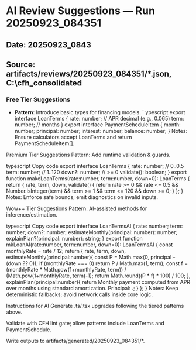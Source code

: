 # AI Review Suggestions — Run 20250923_084351
## Date: 20250923_0843
## Source: artifacts/reviews/20250923_084351/*.json, C:\cfh_consolidated

### Free Tier Suggestions
- **Pattern**: Introduce basic types for financing models.
`	ypescript
export interface LoanTerms {
  rate: number;   // APR decimal (e.g., 0.065)
  term: number;   // months
}
export interface PaymentScheduleItem {
  month: number;
  principal: number;
  interest: number;
  balance: number;
}
Notes: Ensure calculators accept LoanTerms and return PaymentScheduleItem[].

Premium Tier Suggestions
Pattern: Add runtime validation & guards.

typescript
Copy code
export interface LoanTerms {
  rate: number;        // 0..0.5
  term: number;        // 1..120
  down?: number;       // >= 0
  validate(): boolean;
}
export function makeLoanTerms(rate:number, term:number, down=0): LoanTerms {
  return {
    rate, term, down,
    validate() {
      return rate >= 0 && rate <= 0.5 && Number.isInteger(term) && term >= 1 && term <= 120 && down >= 0;
    }
  };
}
Notes: Enforce safe bounds; emit diagnostics on invalid inputs.

Wow++ Tier Suggestions
Pattern: AI-assisted methods for inference/estimation.

typescript
Copy code
export interface LoanTermsAI {
  rate: number;
  term: number;
  down?: number;
  estimateMonthly(principal: number): number;
  explainPlan?(principal: number): string;
}
export function mkLoanAI(rate:number, term:number, down=0): LoanTermsAI {
  const monthlyRate = rate / 12;
  return {
    rate, term, down,
    estimateMonthly(principal:number){
      const P = Math.max(0, principal - (down ?? 0));
      if (monthlyRate === 0) return P / Math.max(1, term);
      const f = (monthlyRate * Math.pow(1+monthlyRate, term)) / (Math.pow(1+monthlyRate, term)-1);
      return Math.round((P * f) * 100) / 100;
    },
    explainPlan(principal:number){
      return Monthly payment computed from APR  over  months using standard amortization. Principal: .;
    }
  };
}
Notes: Keep deterministic fallbacks; avoid network calls inside core logic.

Instructions for AI
Generate .ts/.tsx upgrades following the tiered patterns above.

Validate with CFH lint gate; allow patterns include LoanTerms and PaymentSchedule.

Write outputs to artifacts/generated/20250923_084351/*.
